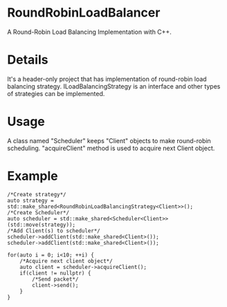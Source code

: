 # RoundRobinLoadBalancer
A Round-Robin Load  Balancing Implementation with C++. 

# Details
It's a header-only project that has implementation of round-robin load balancing strategy. ILoadBalancingStrategy is an interface and other types of strategies can be implemented.

# Usage
A class named "Scheduler" keeps "Client" objects to make round-robin scheduling. "acquireClient" method is used to acquire next Client object. 

# Example

    /*Create strategy*/
    auto strategy = std::make_shared<RoundRobinLoadBalancingStrategy<Client>>();
    /*Create Scheduler*/
    auto scheduler = std::make_shared<Scheduler<Client>>(std::move(strategy));
    /*Add Client(s) to scheduler*/
    scheduler->addClient(std::make_shared<Client>());
    scheduler->addClient(std::make_shared<Client>());

    for(auto i = 0; i<10; ++i) {
        /*Acquire next client object*/
        auto client = scheduler->acquireClient();
        if(client != nullptr) {
            /*Send packet*/
            client->send();
        }
    }

